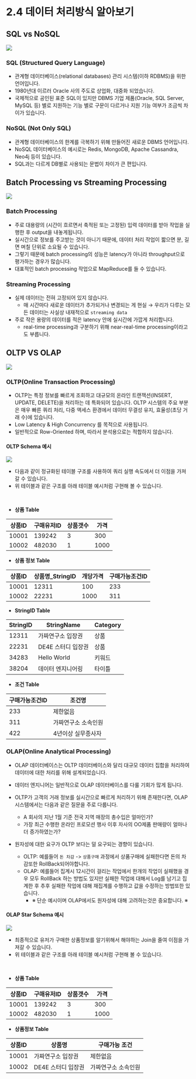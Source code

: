 # 2.4 데이터 처리방식 알아보기

## SQL vs NoSQL

<img src="./images/sub_page4_3.png" align="center">

### SQL (Structured Query Language)

- 관계형 데이터베이스(relational databases) 관리 시스템(이하 RDBMS)을 위한 언어입니다.
- 1980년대 이르러 Oracle 사의 주도로 상업화, 대중화 되었습니다.
- 국제적으로 공인된 표준 SQL이 있지만 DBMS 기업 제품(Oracle, SQL Server, MySQL 등) 별로 지원하는 기능 별로 구문이 다르거나 지원 기능 여부가 조금씩 차이가 있습니다.

### NoSQL (Not Only SQL)

- 관계형 데이터베이스의 한계를 극복하기 위해 만들어진 새로운 DBMS 언어입니다.
- NoSQL 데이터베이스의 예시로는 Redis, MongoDB, Apache Cassandra, Neo4j 등이 있습니다.
- SQL과는 다르게 DB별로 사용되는 문법이 차이가 큰 편입니다.

## Batch Processing vs Streaming Processing

<img src="./images/sub_page4_1.png" align="center">

### Batch Processing

- 주로 대용량의 (시간이 흐르면서 축적된 또는 고정된) 입력 데이터를 받아 작업을 실행한 후 output을 내놓게됩니다.
- 실시간으로 정보를 주고받는 것이 아니기 때문에, 데이터 처리 작업이 짧으면 분, 길면 며칠 단위로 소요될 수 있습니다.
- 그렇기 때문에 batch processing의 성능은 latency가 아니라 throughput으로 평가하는 경우가 많습니다.
- 대표적인 batch processing 작업으로 MapReduce를 들 수 있습니다.

### Streaming Processing

- 실제 데이터는 전혀 고정되어 있지 않습니다.
    - 매 시간마다 새로운 데이터가 추가되거나 변경되는 게 현실 → 우리가 다루는 모든 데이터는 사실상 내재적으로 `streaming data`
- 주로 작은 용량의 데이터를 적은 latency 안에 실시간에 가깝게 처리합니다.
    - real-time processing과 구분하기 위해 near-real-time processing이라고도 부릅니다.


## OLTP VS OLAP

<img src="./images/sub_page4_2.png" align="center">

### OLTP(Online Transaction Processing)

- OLTP는 특정 정보를 빠르게 조회하고 대규모의 온라인 트랜잭션(INSERT, UPDATE, DELETE)을 처리하는 데 특화되어 있습니다. OLTP 시스템의 주요 부분은 매우 빠른 쿼리 처리, 다중 액세스 환경에서 데이터 무결성 유지, 효율성(초당 거래 수)에 있습니다.
- Low Latency & High Concurrency 를 목적으로 사용됩니다.
- 일반적으로 Row-Oriented 하며, 따라서 분석용으로는 적합하지 않습니다.

#### OLTP Schema 예시

<img src="./images/sub_page4_4.png" align="center">

- 다음과 같이 정규화된 테이블 구조를 사용하여 쿼리 실행 속도에서 더 이점을 가져갈 수 있습니다.
- 위 테이블과 같은 구조를 아래 테이블 예시처럼 구현해 볼 수 있습니다.

<br>

- **상품 Table**

|상품ID|구매유저ID|상품갯수|가격|
|---|---|---|---|
|10001|139242|3|300|
|10002|482030|1|1000|

- **상품 정보 Table**

|상품ID|상품명_StringID|개당가격|구매가능조건ID|
|---|---|---|---|
|10001|12311|100|233|
|10002|22231|1000|311|

- **StringID Table**

|StringID|StringName|Category|
|---|---|---|
|12311|가짜연구소 입장권|상품|
|22231|DE4E 스터디 입장권|상품|
|34283|Hello World|키워드|
|38204|데이터 엔지니어링|타이틀|

- **조건 Table**

|구매가능조건ID|조건명|
|---|---|
|233|제한없음|
|311|가짜연구소 소속인원|
|422|4년이상 실무종사자|


### OLAP(Online Analytical Processing)

- OLAP 데이터베이스는 OLTP 데이터베이스와 달리 대규모 데이터 집합을 처리하여 데이터에 대한 처리를 위해 설계되었습니다.
- 데이터 엔지니어는 일반적으로 OLAP 데이터베이스를 다룰 기회가 많게 됩니다.
- OLTP가 고객의 거래 정보를 실시간으로 빠르게 처리하기 위해 존재한다면, OLAP 시스템에서는 다음과 같은 질문을 주로 다룹니다.
    - A 회사의 지난 1월 기준 전국 지역 매장의 총수입은 얼마인가? 
    - 가장 최근 수행한 온라인 프로모션 행사 이후 자사의 OO제품 판매량이 얼마나 더 증가하였는가?

- 원자성에 대한 요구가 OLTP 보다는 덜 요구되는 경향이 있습니다.
    - OLTP: 예를들어 `돈 차감` -> `상품구매` 과정에서 상품구매에 실패한다면 돈의 차감또한 RollBack되어야합니다.
    - OLAP: 예를들어 집계시 12시간이 걸리는 작업에서 한개의 작업이 실패했을 경우 모두 RollBack 하는 방법도 있지만 실패한 작업에 대해서 Log를 남기고 집계한 후 추후 실패한 작업에 대해 재집계를 수행하고 값을 수정하는 방법또한 있습니다.
        - ※ 단순 예시이며 OLAP에서도 원자성에 대해 고려하는것은 중요합니다. ※

#### OLAP Star Schema 예시

<img src="./images/sub_page4_5.png" align="center">

- 최종적으로 유저가 구매한 상품정보를 알기위해서 해야하는 Join을 줄여 이점을 가져갈 수 있습니다.
- 위 테이블과 같은 구조를 아래 테이블 예시처럼 구현해 볼 수 있습니다.

<br>

- **상품 Table**

|상품ID|구매유저ID|상품갯수|가격|
|---|---|---|---|
|10001|139242|3|300|
|10002|482030|1|1000|

- **상품정보 Table**

|상품ID|상품명|구매가능 조건|
|---|---|---|
|10001|가짜연구소 입장권|제한없음|
|10002|DE4E 스터디 입장권|가짜연구소 소속인원|


<script src="https://utteranc.es/client.js"
        repo="ehddnr301/data-engineering-for-everybody"
        issue-term="pathname"
        label="comments"
        theme="preferred-color-scheme"
        crossorigin="anonymous"
        async>
</script>